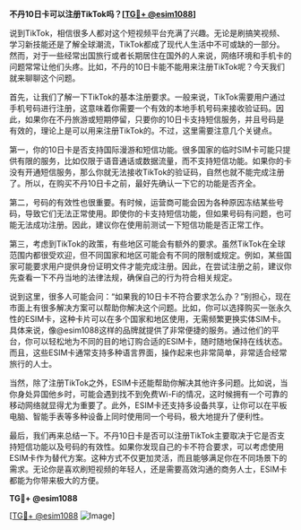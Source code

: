 **不丹10日卡可以注册TikTok吗？[[TG💪+ @esim1088](https://t.me/s/esim1088)]**

说到TikTok，相信很多人都对这个短视频平台充满了兴趣。无论是刷搞笑视频、学习新技能还是了解全球潮流，TikTok都成了现代人生活中不可或缺的一部分。然而，对于一些经常出国旅行或者长期居住在国外的人来说，网络环境和手机卡的问题常常让他们头疼。比如，不丹的10日卡能不能用来注册TikTok呢？今天我们就来聊聊这个问题。

首先，让我们了解一下TikTok的基本注册要求。一般来说，TikTok需要用户通过手机号码进行注册，这意味着你需要一个有效的本地手机号码来接收验证码。因此，如果你在不丹旅游或短期停留，只要你的10日卡支持短信服务，并且号码是有效的，理论上是可以用来注册TikTok的。不过，这里需要注意几个关键点。

第一，你的10日卡是否支持国际漫游和短信功能。很多国家的临时SIM卡可能只提供有限的服务，比如仅限于语音通话或数据流量，而不支持短信功能。如果你的卡没有开通短信服务，那么你就无法接收TikTok的验证码，自然也就不能完成注册了。所以，在购买不丹10日卡之前，最好先确认一下它的功能是否齐全。

第二，号码的有效性也很重要。有时候，运营商可能会因为各种原因冻结某些号码，导致它们无法正常使用。即使你的卡支持短信功能，但如果号码有问题，也可能无法成功注册。因此，建议你在使用前测试一下短信功能是否正常工作。

第三，考虑到TikTok的政策，有些地区可能会有额外的要求。虽然TikTok在全球范围内都很受欢迎，但不同国家和地区可能会有不同的限制或规定。例如，某些国家可能要求用户提供身份证明文件才能完成注册。因此，在尝试注册之前，建议你先查看一下不丹当地的法律法规，确保自己的行为符合相关规定。

说到这里，很多人可能会问：“如果我的10日卡不符合要求怎么办？”别担心，现在市面上有很多解决方案可以帮助你解决这个问题。比如，你可以选择购买一张永久性的ESIM卡，这种卡片可以在多个国家和地区使用，无需频繁更换实体SIM卡。具体来说，像@esim1088这样的品牌就提供了非常便捷的服务。通过他们的平台，你可以轻松地为不同的目的地订购合适的ESIM卡，随时随地保持在线状态。而且，这些ESIM卡通常支持多种语言界面，操作起来也非常简单，非常适合经常旅行的人士。

当然，除了注册TikTok之外，ESIM卡还能帮助你解决其他许多问题。比如说，当你身处异国他乡时，可能会遇到找不到免费Wi-Fi的情况，这时候拥有一个可靠的移动网络就显得尤为重要了。此外，ESIM卡还支持多设备共享，让你可以在平板电脑、智能手表等多种设备上同时使用同一个号码，极大地提升了便利性。

最后，我们再来总结一下。不丹10日卡是否可以注册TikTok主要取决于它是否支持短信功能以及号码的有效性。如果你发现自己的卡不符合要求，可以考虑使用ESIM卡作为替代方案。这种方式不仅更加灵活，而且能够满足你在不同场景下的需求。无论你是喜欢刷短视频的年轻人，还是需要高效沟通的商务人士，ESIM卡都能为你带来极大的方便。

**TG💪+ @esim1088** 

[[TG💪+ @esim1088](https://t.me/s/esim1088) ![Image](https://i.postimg.cc/4NQfJmqS/Snipaste-2025-05-13-00-14-12.png)]